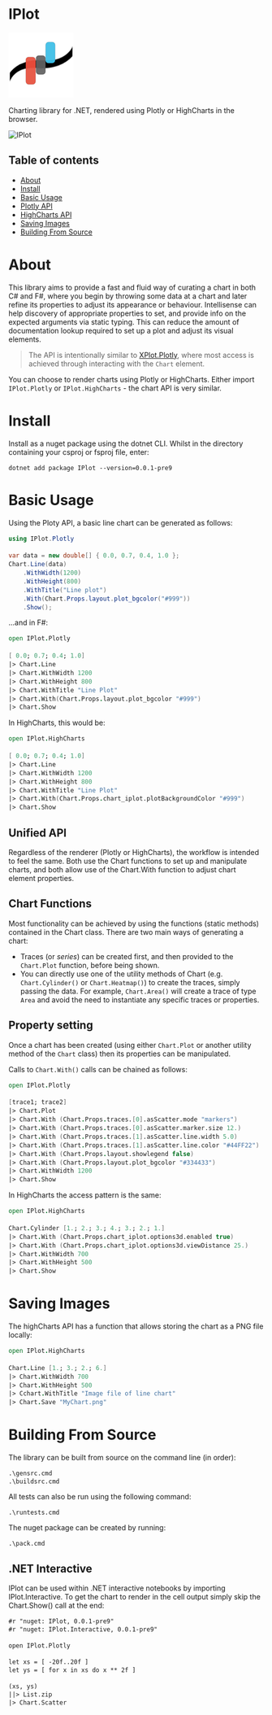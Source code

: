 # IPlot

![IPlot](https://github.com/malisimo/IPlot/raw/main/Icon.png)

Charting library for .NET, rendered using Plotly or HighCharts in the browser.


![IPlot](https://user-images.githubusercontent.com/24556021/101267338-64526e80-374f-11eb-9eec-ba6804b7c51d.png)

## Table of contents

- [About](#about)
- [Install](#install)
- [Basic Usage](#basic-usage)
- [Plotly API](https://github.com/malisimo/iplot/blob/master/src/IPlot.Plotly/ReadMe.md)
- [HighCharts API](https://github.com/malisimo/iplot/blob/master/src/IPlot.HighCharts/ReadMe.md)
- [Saving Images](#saving-images)
- [Building From Source](#building-from-source)

# About

This library aims to provide a fast and fluid way of curating a chart in both C# and F#, where you begin by throwing some data at a chart and later refine its properties to adjust its appearance or behaviour.  Intellisense can help discovery of appropriate properties to set, and provide info on the expected arguments via static typing.  This can reduce the amount of documentation lookup required to set up a plot and adjust its visual elements.

> The API is intentionally similar to [XPlot.Plotly](https://fslab.org/XPlot/), where most access is achieved through interacting with the ```Chart``` element.

You can choose to render charts using Plotly or HighCharts. Either import ```IPlot.Plotly``` or ```IPlot.HighCharts``` - the chart API is very similar.

# Install

Install as a nuget package using the dotnet CLI.  Whilst in the directory containing your csproj or fsproj file, enter:

```
dotnet add package IPlot --version=0.0.1-pre9
```

# Basic Usage

Using the Ploty API, a basic line chart can be generated as follows:

```csharp
using IPlot.Plotly

var data = new double[] { 0.0, 0.7, 0.4, 1.0 };
Chart.Line(data)
    .WithWidth(1200)
    .WithHeight(800)
    .WithTitle("Line plot")
    .With(Chart.Props.layout.plot_bgcolor("#999"))
    .Show();
```

...and in F#:

```fsharp
open IPlot.Plotly

[ 0.0; 0.7; 0.4; 1.0]
|> Chart.Line
|> Chart.WithWidth 1200
|> Chart.WithHeight 800
|> Chart.WithTitle "Line Plot"
|> Chart.With(Chart.Props.layout.plot_bgcolor "#999")
|> Chart.Show
```

In HighCharts, this would be:

```fsharp
open IPlot.HighCharts

[ 0.0; 0.7; 0.4; 1.0]
|> Chart.Line
|> Chart.WithWidth 1200
|> Chart.WithHeight 800
|> Chart.WithTitle "Line Plot"
|> Chart.With(Chart.Props.chart_iplot.plotBackgroundColor "#999")
|> Chart.Show
```

## Unified API

Regardless of the renderer (Plotly or HighCharts), the workflow is intended to feel the same.  Both use the Chart functions to set up and manipulate charts, and both allow use of the Chart.With function to adjust chart element properties.

## Chart Functions

Most functionality can be achieved by using the functions (static methods) contained in the Chart class.  There are two main ways of generating a chart:

* Traces (or *series*) can be created first, and then provided to the ```Chart.Plot``` function, before being shown.
* You can directly use one of the utility methods of Chart (e.g. ```Chart.Cylinder()``` or ```Chart.Heatmap()```) to create the traces, simply passing the data.  For example, ```Chart.Area()``` will create a trace of type ```Area``` and avoid the need to instantiate any specific traces or properties.

## Property setting

Once a chart has been created (using either ```Chart.Plot``` or another utility method of the ```Chart``` class) then its properties can be manipulated.


Calls to ```Chart.With()``` calls can be chained as follows:

```fsharp
open IPlot.Plotly

[trace1; trace2]
|> Chart.Plot
|> Chart.With (Chart.Props.traces.[0].asScatter.mode "markers")
|> Chart.With (Chart.Props.traces.[0].asScatter.marker.size 12.)
|> Chart.With (Chart.Props.traces.[1].asScatter.line.width 5.0)
|> Chart.With (Chart.Props.traces.[1].asScatter.line.color "#44FF22")
|> Chart.With (Chart.Props.layout.showlegend false)
|> Chart.With (Chart.Props.layout.plot_bgcolor "#334433")
|> Chart.WithWidth 1200
|> Chart.Show
```

In HighCharts the access pattern is the same:

```fsharp
open IPlot.HighCharts

Chart.Cylinder [1.; 2.; 3.; 4.; 3.; 2.; 1.]
|> Chart.With (Chart.Props.chart_iplot.options3d.enabled true)
|> Chart.With (Chart.Props.chart_iplot.options3d.viewDistance 25.)
|> Chart.WithWidth 700
|> Chart.WithHeight 500
|> Chart.Show
```

# Saving Images

The highCharts API has a function that allows storing the chart as a PNG file locally:

```fsharp
open IPlot.HighCharts

Chart.Line [1.; 3.; 2.; 6.]
|> Chart.WithWidth 700
|> Chart.WithHeight 500
|> Cchart.WithTitle "Image file of line chart"
|> Chart.Save "MyChart.png"
```

# Building From Source

The library can be built from source on the command line (in order):

```
.\gensrc.cmd
.\buildsrc.cmd
```

All tests can also be run using the following command:

```
.\runtests.cmd
```

The nuget package can be created by running:

```
.\pack.cmd
```

## .NET Interactive

IPlot can be used within .NET interactive notebooks by importing IPlot.Interactive.
To get the chart to render in the cell output simply skip the Chart.Show() call at the end:

```
#r "nuget: IPlot, 0.0.1-pre9"
#r "nuget: IPlot.Interactive, 0.0.1-pre9"

open IPlot.Plotly

let xs = [ -20f..20f ]
let ys = [ for x in xs do x ** 2f ]

(xs, ys)
||> List.zip
|> Chart.Scatter
```
